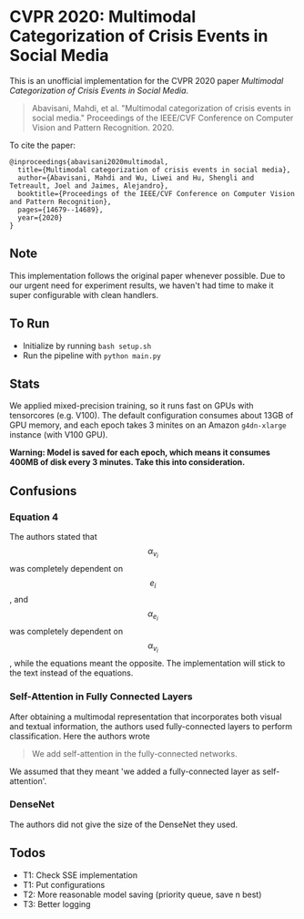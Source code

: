 # CVPR 2020: Multimodal Categorization of Crisis Events in Social Media

This is an unofficial implementation for the CVPR 2020 paper *Multimodal Categorization of Crisis Events in Social Media*.

> Abavisani, Mahdi, et al. "Multimodal categorization of crisis events in social media." Proceedings of the IEEE/CVF Conference on Computer Vision and Pattern Recognition. 2020.

To cite the paper:
```
@inproceedings{abavisani2020multimodal,
  title={Multimodal categorization of crisis events in social media},
  author={Abavisani, Mahdi and Wu, Liwei and Hu, Shengli and Tetreault, Joel and Jaimes, Alejandro},
  booktitle={Proceedings of the IEEE/CVF Conference on Computer Vision and Pattern Recognition},
  pages={14679--14689},
  year={2020}
}
```

## Note
This implementation follows the original paper whenever possible. Due to our urgent need for experiment results, we haven't had time to make it super configurable with clean handlers.


## To Run
- Initialize by running `bash setup.sh`
- Run the pipeline with `python main.py`

## Stats
We applied mixed-precision training, so it runs fast on GPUs with tensorcores (e.g. V100). The default configuration consumes about 13GB of GPU memory, and each epoch takes 3 minites on an Amazon `g4dn-xlarge` instance (with V100 GPU).

**Warning: Model is saved for each epoch, which means it consumes 400MB of disk every 3 minutes. Take this into consideration.**


## Confusions
### Equation 4
The authors stated that $$\alpha_{v_i}$$ was completely dependent on $$e_i$$, and $$\alpha_{e_i}$$ was completely dependent on $$\alpha_{v_i}$$, while the equations meant the opposite. The implementation will stick to the text instead of the equations.

### Self-Attention in Fully Connected Layers
After obtaining a multimodal representation that incorporates both visual and textual information, the authors used fully-connected layers to perform classification. Here the authors wrote 

> We add self-attention in the fully-connected networks. 
 
 We assumed that they meant 'we added a fully-connected layer as self-attention'.

### DenseNet
The authors did not give the size of the DenseNet they used.


## Todos
- T1: Check SSE implementation
- T1: Put configurations 
- T2: More reasonable model saving (priority queue, save n best)
- T3: Better logging